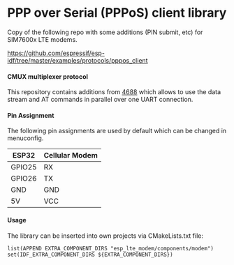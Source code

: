 # PPP over Serial (PPPoS) client library

Copy of the following repo with some additions (PIN submit, etc) for SIM7600x LTE modems. 

https://github.com/espressif/esp-idf/tree/master/examples/protocols/pppos_client

#### CMUX multiplexer protocol

This repository contains additions from [4688](https://github.com/espressif/esp-idf/issues/4688) which allows to use the data stream and AT commands in parallel over one UART connection.

#### Pin Assignment

The following pin assignments are used by default which can be changed in menuconfig.

| ESP32  | Cellular Modem |
| ------ | -------------- |
| GPIO25 | RX             |
| GPIO26 | TX             |
| GND    | GND            |
| 5V     | VCC            |

#### Usage

The library can be inserted into own projects via CMakeLists.txt file:

````
list(APPEND EXTRA_COMPONENT_DIRS "esp_lte_modem/components/modem")
set(IDF_EXTRA_COMPONENT_DIRS ${EXTRA_COMPONENT_DIRS})
`````
